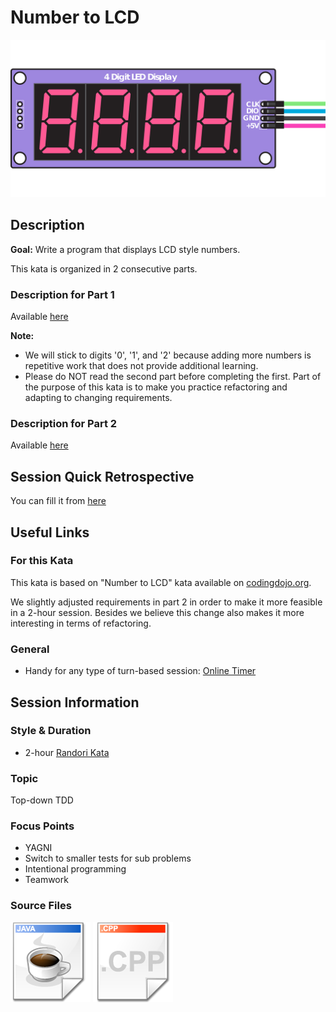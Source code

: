 # Number to LCD

[![Kata Image](images/DigitLedDisplay.png)](https://pixabay.com/illustrations/tm1637-4-digit-7-segment-display-4517661/)

## Description

__Goal:__
Write a program that displays LCD style numbers.

This kata is organized in 2 consecutive parts.

### Description for Part 1

Available [here](InstructionsPart1.md)

__Note:__

* We will stick to digits '0', '1', and '2' because adding more numbers
  is repetitive work that does not provide additional learning.
* Please do NOT read the second part before completing the first.
  Part of the purpose of this kata is to make you practice refactoring
  and adapting to changing requirements.


### Description for Part 2

Available [here](InstructionsPart2.md)


## Session Quick Retrospective

You can fill it from [here](./QuickRetrospective.md)


## Useful Links

### For this Kata

This kata is based on "Number to LCD" kata available on [codingdojo.org](http://codingdojo.org/kata/NumberToLCD/).

We slightly adjusted requirements in part 2 in order to make it more feasible in a 2-hour session. Besides we believe this change also makes it more interesting in terms of refactoring.

### General

- Handy for any type of turn-based session: [Online Timer](https://agility.jahed.dev/)


## Session Information

### Style & Duration

- 2-hour [Randori Kata](./doc/RandoriKata.md)

### Topic

Top-down TDD

### Focus Points

* YAGNI
* Switch to smaller tests for sub problems
* Intentional programming
* Teamwork

### Source Files

[![Java](./images/LanguageJava.png)](./java)
[![C++](./images/LanguageCpp.png)](./cpp)
